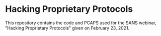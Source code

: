 # Hacking Proprietary Protocols

This repository contains the code and PCAPS used for the SANS webinar, "Hacking Proprietary Protocols" given on February 23, 2021.
